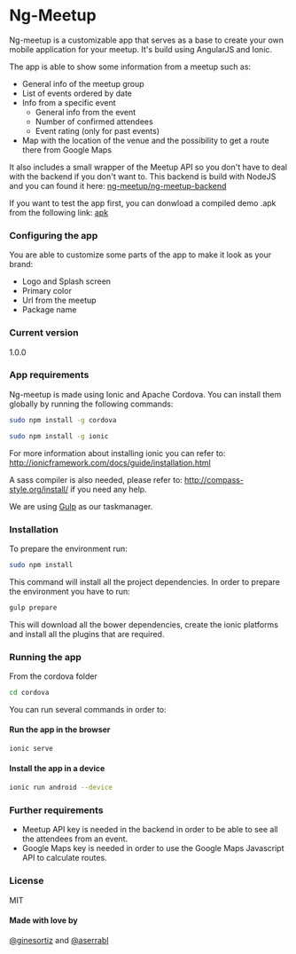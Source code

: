 # Ng-Meetup

Ng-meetup is a customizable app that serves as a base to create your own mobile application for your meetup. It's build using AngularJS and Ionic.

The app is able to show some information from a meetup such as:

- General info of the meetup group
- List of events ordered by date
- Info from a specific event
	- General info from the event
	- Number of confirmed attendees
	- Event rating (only for past events)
- Map with the location of the venue and the possibility to get a route there from Google Maps

It also includes a small wrapper of the Meetup API so you don't have to deal with the backend if you don't want to. This backend is build with NodeJS and you can found it here: [ng-meetup/ng-meetup-backend]

If you want to test the app first, you can donwload a compiled demo .apk from the following link: [apk]

### Configuring the app

You are able to customize some parts of the app to make it look as your brand:
- Logo and Splash screen
- Primary color
- Url from the meetup
- Package name

### Current version
1.0.0

### App requirements

Ng-meetup is made using Ionic and Apache Cordova. You can install them globally by running the following commands:
```sh
sudo npm install -g cordova
```
```sh
sudo npm install -g ionic
```
For more information about installing ionic you can refer to: http://ionicframework.com/docs/guide/installation.html

A sass compiler is also needed, please refer to: http://compass-style.org/install/ if you need any help.

We are using [Gulp] as our taskmanager.

### Installation

To prepare the environment run:
```sh
sudo npm install
```
This command will install all the project dependencies. In order to prepare the environment you have to run: 
```sh
gulp prepare 
```
This will download all the bower dependencies, create the ionic platforms and install all the plugins that are required.

### Running the app

From the cordova folder
```sh
cd cordova 
```
You can run several commands in order to:

#### Run the app in the browser
```sh
ionic serve 
```

#### Install the app in a device
```sh
ionic run android --device 
```

### Further requirements

* Meetup API key is needed in the backend in order to be able to see all the attendees from an event.
* Google Maps key is needed in order to use the Google Maps Javascript API to calculate routes.

### License
MIT

#### Made with love by 
[@ginesortiz] and [@aserrabl]


[@ginesortiz]:<https://twitter.com/ginesortiz>
[@aserrabl]:<https://twitter.com/aserrabl>
[ng-meetup/ng-meetup-backend]: <https://github.com/NgMeetup/ng-meetup-server>
[apk]:<https://mega.nz/#!MdEU0b7T!JOcoPzTsAuRxEcaK1YvIu7XAqt4h9QMhQhxSQL8ED_I>
[Gulp]: <http://gulpjs.com>



